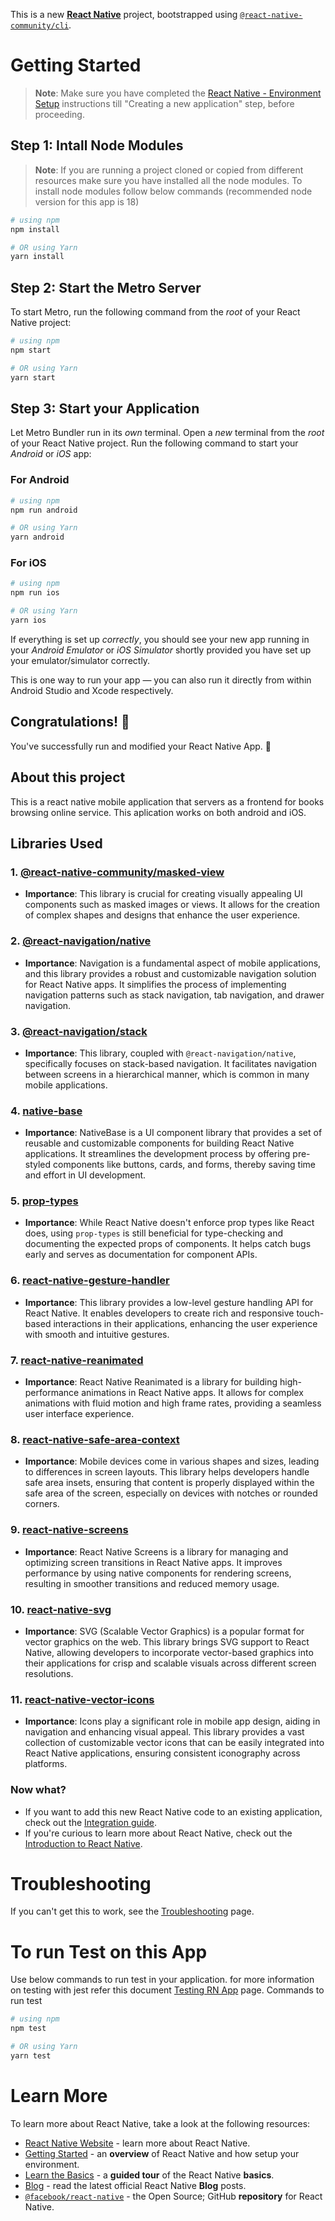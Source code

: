 This is a new [**React Native**](https://reactnative.dev) project, bootstrapped using [`@react-native-community/cli`](https://github.com/react-native-community/cli).

# Getting Started

> **Note**: Make sure you have completed the [React Native - Environment Setup](https://reactnative.dev/docs/environment-setup) instructions till "Creating a new application" step, before proceeding.

## Step 1: Intall Node Modules

> **Note**: If you are running a project cloned or copied from different resources make sure you have installed all the node modules.
> To install node modules follow below commands (recommended node version for this app is 18)

```bash
# using npm
npm install

# OR using Yarn
yarn install
```

## Step 2: Start the Metro Server

To start Metro, run the following command from the _root_ of your React Native project:

```bash
# using npm
npm start

# OR using Yarn
yarn start
```

## Step 3: Start your Application

Let Metro Bundler run in its _own_ terminal. Open a _new_ terminal from the _root_ of your React Native project. Run the following command to start your _Android_ or _iOS_ app:

### For Android

```bash
# using npm
npm run android

# OR using Yarn
yarn android
```

### For iOS

```bash
# using npm
npm run ios

# OR using Yarn
yarn ios
```

If everything is set up _correctly_, you should see your new app running in your _Android Emulator_ or _iOS Simulator_ shortly provided you have set up your emulator/simulator correctly.

This is one way to run your app — you can also run it directly from within Android Studio and Xcode respectively.

## Congratulations! :tada:

You've successfully run and modified your React Native App. :partying_face:

## About this project

This is a react native mobile application that servers as a frontend for books browsing online service. This aplication works on both android and iOS.

## Libraries Used

### 1. [@react-native-community/masked-view](https://github.com/react-native-community/masked-view)

- **Importance**: This library is crucial for creating visually appealing UI components such as masked images or views. It allows for the creation of complex shapes and designs that enhance the user experience.

### 2. [@react-navigation/native](https://github.com/react-navigation)

- **Importance**: Navigation is a fundamental aspect of mobile applications, and this library provides a robust and customizable navigation solution for React Native apps. It simplifies the process of implementing navigation patterns such as stack navigation, tab navigation, and drawer navigation.

### 3. [@react-navigation/stack](https://github.com/react-navigation)

- **Importance**: This library, coupled with `@react-navigation/native`, specifically focuses on stack-based navigation. It facilitates navigation between screens in a hierarchical manner, which is common in many mobile applications.

### 4. [native-base](https://nativebase.io/)

- **Importance**: NativeBase is a UI component library that provides a set of reusable and customizable components for building React Native applications. It streamlines the development process by offering pre-styled components like buttons, cards, and forms, thereby saving time and effort in UI development.

### 5. [prop-types](https://github.com/facebook/prop-types)

- **Importance**: While React Native doesn't enforce prop types like React does, using `prop-types` is still beneficial for type-checking and documenting the expected props of components. It helps catch bugs early and serves as documentation for component APIs.

### 6. [react-native-gesture-handler](https://github.com/software-mansion/react-native-gesture-handler)

- **Importance**: This library provides a low-level gesture handling API for React Native. It enables developers to create rich and responsive touch-based interactions in their applications, enhancing the user experience with smooth and intuitive gestures.

### 7. [react-native-reanimated](https://github.com/software-mansion/react-native-reanimated)

- **Importance**: React Native Reanimated is a library for building high-performance animations in React Native apps. It allows for complex animations with fluid motion and high frame rates, providing a seamless user interface experience.

### 8. [react-native-safe-area-context](https://github.com/th3rdwave/react-native-safe-area-context)

- **Importance**: Mobile devices come in various shapes and sizes, leading to differences in screen layouts. This library helps developers handle safe area insets, ensuring that content is properly displayed within the safe area of the screen, especially on devices with notches or rounded corners.

### 9. [react-native-screens](https://github.com/software-mansion/react-native-screens)

- **Importance**: React Native Screens is a library for managing and optimizing screen transitions in React Native apps. It improves performance by using native components for rendering screens, resulting in smoother transitions and reduced memory usage.

### 10. [react-native-svg](https://github.com/react-native-svg/react-native-svg)

- **Importance**: SVG (Scalable Vector Graphics) is a popular format for vector graphics on the web. This library brings SVG support to React Native, allowing developers to incorporate vector-based graphics into their applications for crisp and scalable visuals across different screen resolutions.

### 11. [react-native-vector-icons](https://github.com/oblador/react-native-vector-icons)

- **Importance**: Icons play a significant role in mobile app design, aiding in navigation and enhancing visual appeal. This library provides a vast collection of customizable vector icons that can be easily integrated into React Native applications, ensuring consistent iconography across platforms.

### Now what?

- If you want to add this new React Native code to an existing application, check out the [Integration guide](https://reactnative.dev/docs/integration-with-existing-apps).
- If you're curious to learn more about React Native, check out the [Introduction to React Native](https://reactnative.dev/docs/getting-started).

# Troubleshooting

If you can't get this to work, see the [Troubleshooting](https://reactnative.dev/docs/troubleshooting) page.

# To run Test on this App

Use below commands to run test in your application.
for more information on testing with jest refer this document
[Testing RN App](https://jestjs.io/docs/tutorial-react-native) page.
Commands to run test

```bash
# using npm
npm test

# OR using Yarn
yarn test
```

# Learn More

To learn more about React Native, take a look at the following resources:

- [React Native Website](https://reactnative.dev) - learn more about React Native.
- [Getting Started](https://reactnative.dev/docs/environment-setup) - an **overview** of React Native and how setup your environment.
- [Learn the Basics](https://reactnative.dev/docs/getting-started) - a **guided tour** of the React Native **basics**.
- [Blog](https://reactnative.dev/blog) - read the latest official React Native **Blog** posts.
- [`@facebook/react-native`](https://github.com/facebook/react-native) - the Open Source; GitHub **repository** for React Native.
